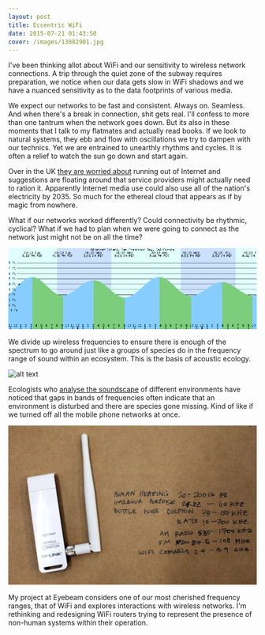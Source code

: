 ```yaml
---
layout: post
title: Eccentric WiFi
date: 2015-07-21 01:43:50
cover: /images/13082901.jpg
---
```


I've been thinking allot about WiFi and our sensitivity to wireless network connections. A trip through the quiet zone of the subway requires preparation, we notice when
our data gets slow in WiFi shadows and we have a nuanced sensitivity as to the data footprints of various media.

We expect our networks to be fast and consistent. Always on. Seamless. And when there's a break in connection, shit gets real. I'll confess to more than one tantrum when the network goes down. But its also in these moments that I talk to my flatmates and actually read books. If we look to natural systems, they ebb and flow with oscillations we try to dampen with our technics. Yet we are entrained to unearthly rhythms and cycles. It is often a relief to watch the sun go down and start again.

Over in the UK [they are worried about](https://www.newscientist.com/article/dn27536-the-internet-is-running-out-of-room-but-we-can-save-it/) running out of Internet and suggestions are floating around that service providers might actually need to ration it. Apparently Internet media use could also use all of the nation's electricity by 2035. So much for the ethereal cloud that appears as if by magic from nowhere.

What if our networks worked differently? Could connectivity be rhythmic, cyclical? What if we had to plan
when we were going to connect as the network just might not be on all the time?

<img src="https://github.com/eccentricengineering/eccentricengineering.github.io/blob/master/images/work1/tidalChart.png?raw=true" alt="alt text" width="600px">  

We divide up wireless frequencies to ensure there is enough of the spectrum to go around just like a groups of species do in the frequency range of sound within an ecosystem. This is the basis of acoustic ecology.  

<img src="https://github.com/eccentricengineering/eccentricengineering.github.io/blob/master/images/work1/spectrum.jpg?raw=true" alt="alt text" width="600px">  

Ecologists who [analyse the soundscape](https://en.wikipedia.org/wiki/Soundscape_ecology) of different environments have noticed that gaps in bands of frequencies often indicate that an environment is disturbed and there are species gone missing. Kind of like if we turned off all the mobile phone networks at once.  

<img src="https://github.com/eccentricengineering/eccentricengineering.github.io/blob/master/images/work1/frequencies.jpg?raw=true" alt="alt text" width="600px">

My project at Eyebeam considers one of our most cherished frequency ranges, that of WiFi and explores interactions with wireless networks. I'm rethinking and redesigning WiFi routers trying to represent the presence of non-human systems within their operation.  
